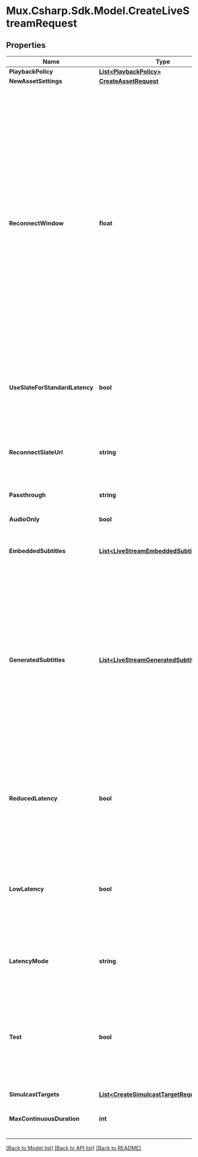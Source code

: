 # Mux.Csharp.Sdk.Model.CreateLiveStreamRequest

## Properties

Name | Type | Description | Notes
------------ | ------------- | ------------- | -------------
**PlaybackPolicy** | [**List&lt;PlaybackPolicy&gt;**](PlaybackPolicy.md) |  | [optional] 
**NewAssetSettings** | [**CreateAssetRequest**](CreateAssetRequest.md) |  | [optional] 
**ReconnectWindow** | **float** | When live streaming software disconnects from Mux, either intentionally or due to a drop in the network, the Reconnect Window is the time in seconds that Mux should wait for the streaming software to reconnect before considering the live stream finished and completing the recorded asset. Defaults to 60 seconds on the API if not specified.  If not specified directly, Standard Latency streams have a Reconnect Window of 60 seconds; Reduced and Low Latency streams have a default of 0 seconds, or no Reconnect Window. For that reason, we suggest specifying a value other than zero for Reduced and Low Latency streams.  Reduced and Low Latency streams with a Reconnect Window greater than zero will insert slate media into the recorded asset while waiting for the streaming software to reconnect or when there are brief interruptions in the live stream media. When using a Reconnect Window setting higher than 60 seconds with a Standard Latency stream, we highly recommend enabling slate with the &#x60;use_slate_for_standard_latency&#x60; option.  | [optional] [default to 60F]
**UseSlateForStandardLatency** | **bool** | By default, Standard Latency live streams do not have slate media inserted while waiting for live streaming software to reconnect to Mux. Setting this to true enables slate insertion on a Standard Latency stream. | [optional] [default to false]
**ReconnectSlateUrl** | **string** | The URL of the image file that Mux should download and use as slate media during interruptions of the live stream media. This file will be downloaded each time a new recorded asset is created from the live stream. If this is not set, the default slate media will be used. | [optional] 
**Passthrough** | **string** |  | [optional] 
**AudioOnly** | **bool** | Force the live stream to only process the audio track when the value is set to true. Mux drops the video track if broadcasted. | [optional] 
**EmbeddedSubtitles** | [**List&lt;LiveStreamEmbeddedSubtitleSettings&gt;**](LiveStreamEmbeddedSubtitleSettings.md) | Describe the embedded closed caption contents of the incoming live stream. | [optional] 
**GeneratedSubtitles** | [**List&lt;LiveStreamGeneratedSubtitleSettings&gt;**](LiveStreamGeneratedSubtitleSettings.md) | Configure the incoming live stream to include subtitles created with automatic speech recognition. Each Asset created from a live stream with &#x60;generated_subtitles&#x60; configured will automatically receive two text tracks. The first of these will have a &#x60;text_source&#x60; value of &#x60;generated_live&#x60;, and will be available with &#x60;ready&#x60; status as soon as the stream is live. The second text track will have a &#x60;text_source&#x60; value of &#x60;generated_live_final&#x60; and will contain subtitles with improved accuracy, timing, and formatting. However, &#x60;generated_live_final&#x60; tracks will not be available in &#x60;ready&#x60; status until the live stream ends. If an Asset has both &#x60;generated_live&#x60; and &#x60;generated_live_final&#x60; tracks that are &#x60;ready&#x60;, then only the &#x60;generated_live_final&#x60; track will be included during playback. | [optional] 
**ReducedLatency** | **bool** | This field is deprecated. Please use &#x60;latency_mode&#x60; instead. Latency is the time from when the streamer transmits a frame of video to when you see it in the player. Set this if you want lower latency for your live stream. Read more here: https://mux.com/blog/reduced-latency-for-mux-live-streaming-now-available/ | [optional] 
**LowLatency** | **bool** | This field is deprecated. Please use &#x60;latency_mode&#x60; instead. Latency is the time from when the streamer transmits a frame of video to when you see it in the player. Setting this option will enable compatibility with the LL-HLS specification for low-latency streaming. This typically has lower latency than Reduced Latency streams, and cannot be combined with Reduced Latency. | [optional] 
**LatencyMode** | **string** | Latency is the time from when the streamer transmits a frame of video to when you see it in the player. Set this as an alternative to setting low latency or reduced latency flags. | [optional] 
**Test** | **bool** | Marks the live stream as a test live stream when the value is set to true. A test live stream can help evaluate the Mux Video APIs without incurring any cost. There is no limit on number of test live streams created. Test live streams are watermarked with the Mux logo and limited to 5 minutes. The test live stream is disabled after the stream is active for 5 mins and the recorded asset also deleted after 24 hours. | [optional] 
**SimulcastTargets** | [**List&lt;CreateSimulcastTargetRequest&gt;**](CreateSimulcastTargetRequest.md) |  | [optional] 
**MaxContinuousDuration** | **int** | The time in seconds a live stream may be continuously active before being disconnected. Defaults to 12 hours. | [optional] [default to 43200]

[[Back to Model list]](../README.md#documentation-for-models) [[Back to API list]](../README.md#documentation-for-api-endpoints) [[Back to README]](../README.md)

